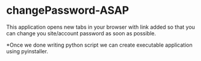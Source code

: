 # changePassword-ASAP
This application opens new tabs in your browser with link added so that you can change you site/account password as soon as possible.

*Once we done writing python script we can create executable application using pyinstaller.
